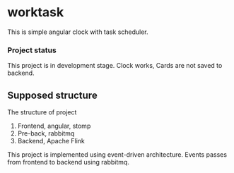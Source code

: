 # worktask
This is simple angular clock with task scheduler.
### Project status
This project is in development stage. Clock works, Cards are not saved to backend.
## Supposed structure
The structure of project
1. Frontend, angular, stomp
2. Pre-back, rabbitmq
3. Backend, Apache Flink

This project is implemented using event-driven architecture. Events passes from frontend to backend using rabbitmq.

